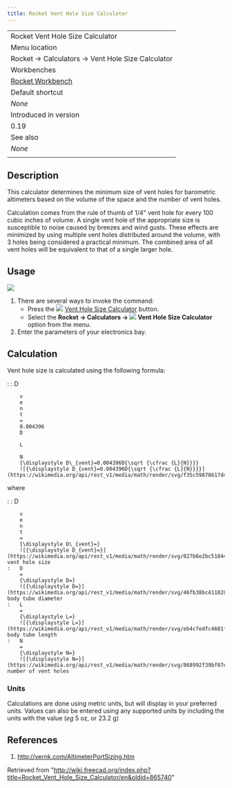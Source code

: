 ```yaml
---
title: Rocket Vent Hole Size Calculator
---
```


|                                                          |
| -------------------------------------------------------- |
| Rocket Vent Hole Size Calculator                         |
| Menu location                                            |
| Rocket → Calculators → Vent Hole Size Calculator         |
| Workbenches                                              |
| [Rocket Workbench](/Rocket_Workbench "Rocket Workbench") |
| Default shortcut                                         |
| _None_                                                   |
| Introduced in version                                    |
| 0.19                                                     |
| See also                                                 |
| _None_                                                   |
|                                                          |

## Description

This calculator determines the minimum size of vent holes for barometric altimeters based on the volume of the space and the number of vent holes.

Calculation comes from the rule of thumb of 1/4" vent hole for every 100 cubic inches of volume. A single vent hole of the appropriate size is susceptible to noise caused by breezes and wind gusts. These effects are minimized by using multiple vent holes distributed around the volume, with 3 holes being considered a practical minimum. The combined area of all vent holes will be equivalent to that of a single larger hole.

## Usage

![](/images/Calc_vent_hole_size.png)

1. There are several ways to invoke the command:
   - Press the ![](/images/Rocket_Calculator.svg) [Vent Hole Size Calculator](/Rocket_Vent_Hole_Size_Calculator "Rocket Vent Hole Size Calculator") button.
   - Select the **Rocket → Calculators → ![](/images/Rocket_Calculator.svg) Vent Hole Size Calculator** option from the menu.
2. Enter the parameters of your electronics bay.

## Calculation

Vent hole size is calculated using the following formula:

: : D

        v
        e
        n
        t
        =
        0.004396
        D

        L

        N
        {\displaystyle D\_{vent}=0.004396D{\sqrt {\cfrac {L}{N}}}}
        ![{\displaystyle D_{vent}=0.004396D{\sqrt {\cfrac {L}{N}}}}](https://wikimedia.org/api/rest_v1/media/math/render/svg/f35c59878617d432145dfb8bd22adc4731de240d)

where

: : D

        v
        e
        n
        t
        =
        {\displaystyle D\_{vent}=}
        ![{\displaystyle D_{vent}=}](https://wikimedia.org/api/rest_v1/media/math/render/svg/027b6e2bc51844ac51cc74bcb750618515b02c55) vent hole size
    :   D
        =
        {\displaystyle D=}
        ![{\displaystyle D=}](https://wikimedia.org/api/rest_v1/media/math/render/svg/46fb38bc4118286d56c5abb752508569fe376931) body tube diameter
    :   L
        =
        {\displaystyle L=}
        ![{\displaystyle L=}](https://wikimedia.org/api/rest_v1/media/math/render/svg/eb4cfedfc4601f344b83b634f7537f553acb735b) body tube length
    :   N
        =
        {\displaystyle N=}
        ![{\displaystyle N=}](https://wikimedia.org/api/rest_v1/media/math/render/svg/868992f39bf07eb15e3b60315480a6769692879e) number of vent holes

### Units

Calculations are done using metric units, but will display in your preferred units. Values can also be entered using any supported units by including the units with the value (_eg_ 5 oz, or 23.2 g)

## References

1. <http://vernk.com/AltimeterPortSizing.htm>

Retrieved from "<http://wiki.freecad.org/index.php?title=Rocket_Vent_Hole_Size_Calculator/en&oldid=865740>"
